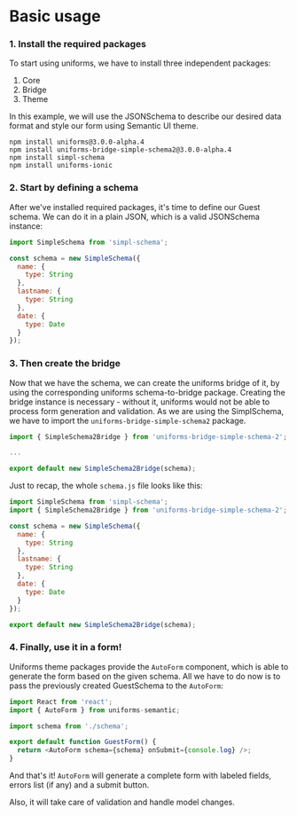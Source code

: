 # Basic usage

### 1. Install the required packages

To start using uniforms, we have to install three independent packages:

1. Core
2. Bridge
3. Theme

In this example, we will use the JSONSchema to describe our desired data format and style our form using Semantic UI theme.

```shell
npm install uniforms@3.0.0-alpha.4
npm install uniforms-bridge-simple-schema2@3.0.0-alpha.4
npm install simpl-schema
npm install uniforms-ionic
```

<!-- **Note**: When using a themed package, remember to include correct styles! If you are willing to run this example by yourself,
have a read on [Semantic UI React's theme usage](https://react.semantic-ui.com/usage/#theme). -->

### 2. Start by defining a schema

After we've installed required packages, it's time to define our Guest schema. We can do it in a plain JSON, which is a valid JSONSchema instance:

```javascript
import SimpleSchema from 'simpl-schema';

const schema = new SimpleSchema({
  name: {
    type: String
  },
  lastname: {
    type: String
  },
  date: {
    type: Date
  }
});
```

### 3. Then create the bridge

Now that we have the schema, we can create the uniforms bridge of it, by using the corresponding uniforms schema-to-bridge package.
Creating the bridge instance is necessary - without it, uniforms would not be able to process form generation and validation.
As we are using the SimplSchema, we have to import the `uniforms-bridge-simple-schema2` package.

```js
import { SimpleSchema2Bridge } from 'uniforms-bridge-simple-schema-2';

...

export default new SimpleSchema2Bridge(schema);
```

Just to recap, the whole `schema.js` file looks like this:

```js
import SimpleSchema from 'simpl-schema';
import { SimpleSchema2Bridge } from 'uniforms-bridge-simple-schema-2';

const schema = new SimpleSchema({
  name: {
    type: String
  },
  lastname: {
    type: String
  },
  date: {
    type: Date
  }
});

export default new SimpleSchema2Bridge(schema);
```

### 4. Finally, use it in a form!

Uniforms theme packages provide the `AutoForm` component, which is able to generate the form based on the given schema.
All we have to do now is to pass the previously created GuestSchema to the `AutoForm`:

```js
import React from 'react';
import { AutoForm } from uniforms-semantic;

import schema from './schema';

export default function GuestForm() {
  return <AutoForm schema={schema} onSubmit={console.log} />;
}
```

And that's it! `AutoForm` will generate a complete form with labeled fields, errors list (if any) and a submit button.

Also, it will take care of validation and handle model changes.